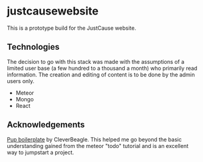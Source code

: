 # justcausewebsite
This is a prototype build for the JustCause website.

## Technologies
The decision to go with this stack was made with the assumptions of a limited user base (a few hundred to a thousand a month) who primarily read information. The creation and editing of content is to be done by the admin users only.
- Meteor
- Mongo
- React

## Acknowledgements
[Pup boilerplate](https://github.com/cleverbeagle/pup) by CleverBeagle. This helped me go beyond the basic understanding gained from the meteor "todo" tutorial and is an excellent way to jumpstart a project.
